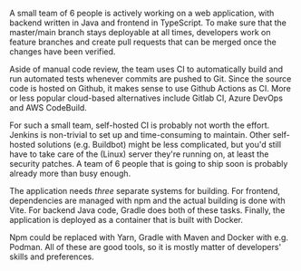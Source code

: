 A small team of 6 people is actively working on a web application, with backend
written in Java and frontend in TypeScript. To make sure that the master/main
branch stays deployable at all times, developers work on feature branches and
create pull requests that can be merged once the changes have been verified.

Aside of manual code review, the team uses CI to automatically build and run
automated tests whenever commits are pushed to Git. Since the source code is
hosted on Github, it makes sense to use Github Actions as CI. More or less
popular cloud-based alternatives include Gitlab CI, Azure DevOps and
AWS CodeBuild.

For such a small team, self-hosted CI is probably not worth the effort. Jenkins
is non-trivial to set up and time-consuming to maintain. Other self-hosted
solutions (e.g. Buildbot) might be less complicated, but you'd still have to
take care of the (Linux) server they're running on, at least the security
patches. A team of 6 people that is going to ship soon is probably already
more than busy enough.

The application needs *three* separate systems for building. For frontend,
dependencies are managed with npm and the actual building is done with Vite.
For backend Java code, Gradle does both of these tasks. Finally, the
application is deployed as a container that is built with Docker.

Npm could be replaced with Yarn, Gradle with Maven and Docker with e.g. Podman.
All of these are good tools, so it is mostly matter of developers' skills and
preferences.